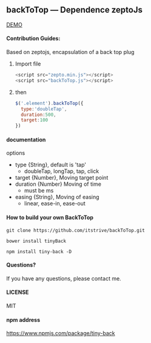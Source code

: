 ## backToTop — Dependence zeptoJs

[DEMO](https://itstrive.github.io/backToTop/demo.html)

#### Contribution Guides:

Based on zeptojs, encapsulation of a back top plug

1. Import file

   ```javascript
   <script src="zepto.min.js"></script>
   <script src="backToTop.js"></script>
   ```

2. then

   ```javascript
   $('.element').backToTop({
     type:'doubleTap',
     duration:500,
     target:100
   })
   ```

#### documentation

options

- type       {String}, default is 'tap'
  - doubleTap, longTap, tap, click
- target    {Number}, Moving target point
- duration {Number}  Moving of time
  - must be ms
- easing {String}, Moving of easing
  - linear, ease-in, ease-out

#### How to build your own BackToTop

```
git clone https://github.com/itstrive/backToTop.git
```

```
bower install tinyBack
```

```
npm install tiny-back -D
```

#### Questions?

If you have any questions, please contact me.

#### LICENSE

MIT

#### npm address

https://www.npmjs.com/package/tiny-back

